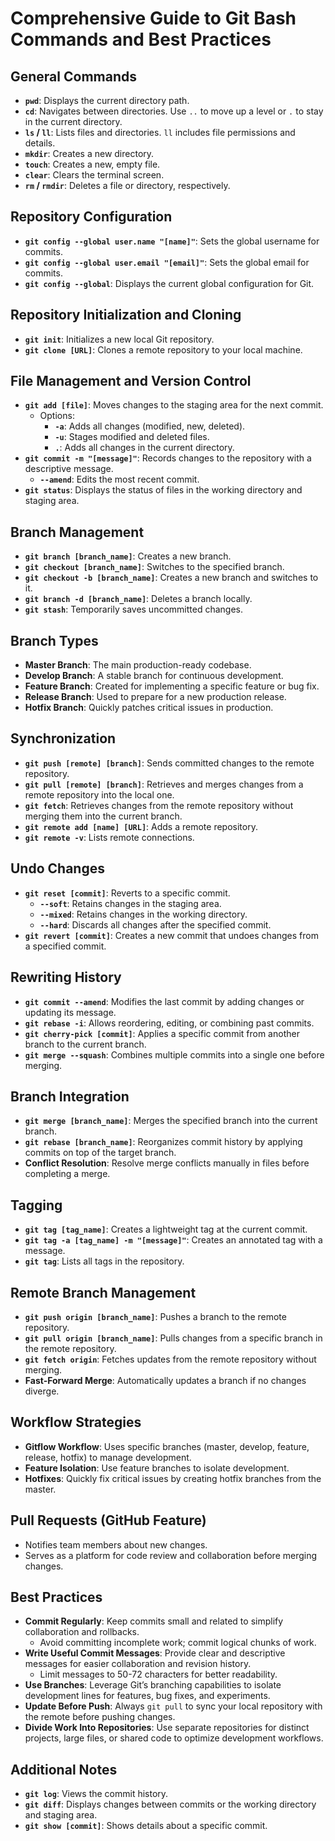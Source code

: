 # Comprehensive Guide to Git Bash Commands and Best Practices

## General Commands
- **`pwd`**: Displays the current directory path.
- **`cd`**: Navigates between directories. Use `..` to move up a level or `.` to stay in the current directory.
- **`ls` / `ll`**: Lists files and directories. `ll` includes file permissions and details.
- **`mkdir`**: Creates a new directory.
- **`touch`**: Creates a new, empty file.
- **`clear`**: Clears the terminal screen.
- **`rm` / `rmdir`**: Deletes a file or directory, respectively.

## Repository Configuration
- **`git config --global user.name "[name]"`**: Sets the global username for commits.
- **`git config --global user.email "[email]"`**: Sets the global email for commits.
- **`git config --global`**: Displays the current global configuration for Git.

## Repository Initialization and Cloning
- **`git init`**: Initializes a new local Git repository.
- **`git clone [URL]`**: Clones a remote repository to your local machine.

## File Management and Version Control
- **`git add [file]`**: Moves changes to the staging area for the next commit.
  - Options:
    - **`-a`**: Adds all changes (modified, new, deleted).
    - **`-u`**: Stages modified and deleted files.
    - **`.`**: Adds all changes in the current directory.
- **`git commit -m "[message]"`**: Records changes to the repository with a descriptive message.
  - **`--amend`**: Edits the most recent commit.
- **`git status`**: Displays the status of files in the working directory and staging area.

## Branch Management
- **`git branch [branch_name]`**: Creates a new branch.
- **`git checkout [branch_name]`**: Switches to the specified branch.
- **`git checkout -b [branch_name]`**: Creates a new branch and switches to it.
- **`git branch -d [branch_name]`**: Deletes a branch locally.
- **`git stash`**: Temporarily saves uncommitted changes.

## Branch Types
- **Master Branch**: The main production-ready codebase.
- **Develop Branch**: A stable branch for continuous development.
- **Feature Branch**: Created for implementing a specific feature or bug fix.
- **Release Branch**: Used to prepare for a new production release.
- **Hotfix Branch**: Quickly patches critical issues in production.

## Synchronization
- **`git push [remote] [branch]`**: Sends committed changes to the remote repository.
- **`git pull [remote] [branch]`**: Retrieves and merges changes from a remote repository into the local one.
- **`git fetch`**: Retrieves changes from the remote repository without merging them into the current branch.
- **`git remote add [name] [URL]`**: Adds a remote repository.
- **`git remote -v`**: Lists remote connections.

## Undo Changes
- **`git reset [commit]`**: Reverts to a specific commit.
  - **`--soft`**: Retains changes in the staging area.
  - **`--mixed`**: Retains changes in the working directory.
  - **`--hard`**: Discards all changes after the specified commit.
- **`git revert [commit]`**: Creates a new commit that undoes changes from a specified commit.

## Rewriting History
- **`git commit --amend`**: Modifies the last commit by adding changes or updating its message.
- **`git rebase -i`**: Allows reordering, editing, or combining past commits.
- **`git cherry-pick [commit]`**: Applies a specific commit from another branch to the current branch.
- **`git merge --squash`**: Combines multiple commits into a single one before merging.

## Branch Integration
- **`git merge [branch_name]`**: Merges the specified branch into the current branch.
- **`git rebase [branch_name]`**: Reorganizes commit history by applying commits on top of the target branch.
- **Conflict Resolution**: Resolve merge conflicts manually in files before completing a merge.

## Tagging
- **`git tag [tag_name]`**: Creates a lightweight tag at the current commit.
- **`git tag -a [tag_name] -m "[message]"`**: Creates an annotated tag with a message.
- **`git tag`**: Lists all tags in the repository.

## Remote Branch Management
- **`git push origin [branch_name]`**: Pushes a branch to the remote repository.
- **`git pull origin [branch_name]`**: Pulls changes from a specific branch in the remote repository.
- **`git fetch origin`**: Fetches updates from the remote repository without merging.
- **Fast-Forward Merge**: Automatically updates a branch if no changes diverge.

## Workflow Strategies
- **Gitflow Workflow**: Uses specific branches (master, develop, feature, release, hotfix) to manage development.
- **Feature Isolation**: Use feature branches to isolate development.
- **Hotfixes**: Quickly fix critical issues by creating hotfix branches from the master.

## Pull Requests (GitHub Feature)
- Notifies team members about new changes.
- Serves as a platform for code review and collaboration before merging changes.

## Best Practices
- **Commit Regularly**: Keep commits small and related to simplify collaboration and rollbacks.
  - Avoid committing incomplete work; commit logical chunks of work.
- **Write Useful Commit Messages**: Provide clear and descriptive messages for easier collaboration and revision history.
  - Limit messages to 50-72 characters for better readability.
- **Use Branches**: Leverage Git’s branching capabilities to isolate development lines for features, bug fixes, and experiments.
- **Update Before Push**: Always `git pull` to sync your local repository with the remote before pushing changes.
- **Divide Work Into Repositories**: Use separate repositories for distinct projects, large files, or shared code to optimize development workflows.

## Additional Notes
- **`git log`**: Views the commit history.
- **`git diff`**: Displays changes between commits or the working directory and staging area.
- **`git show [commit]`**: Shows details about a specific commit.
